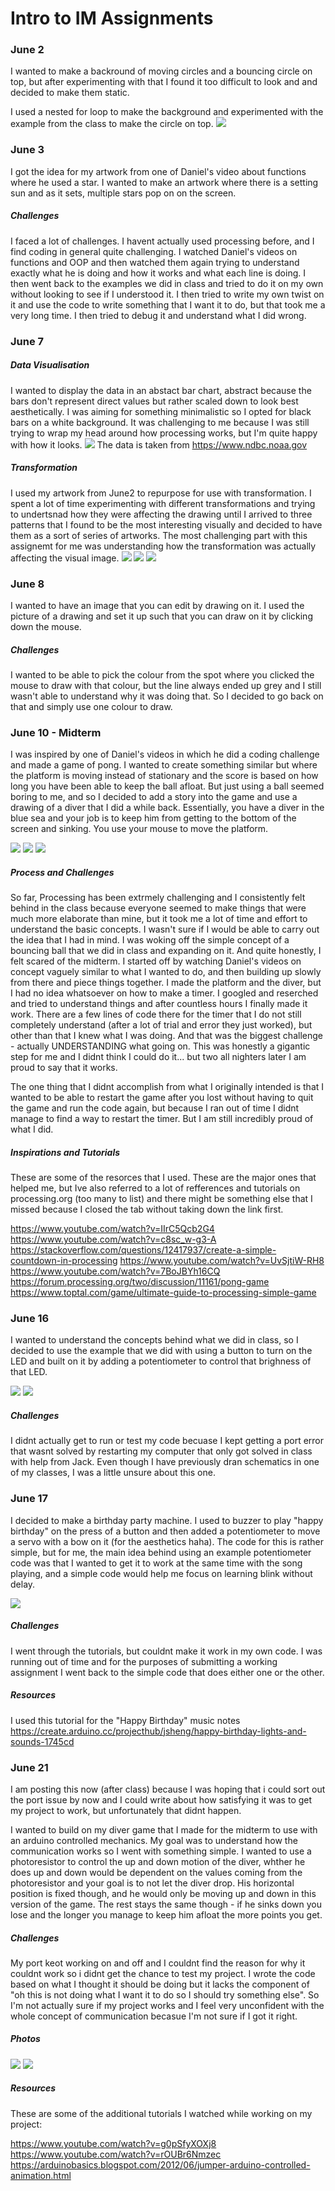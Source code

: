 # Intro to IM Assignments

### June 2

I wanted to make a backround of moving circles and a bouncing circle on top, but after experimenting with that I found it too difficult to look and and decided to make them static. 

I used a nested for loop to make the background and experimented with the example from the class to make the circle on top.
![](Images/assignment2.JPG)

### June 3

I got the idea for my artwork from one of Daniel's video about functions where he used a star. I wanted to make an artwork where there is a setting sun and as it sets, multiple stars pop on on the screen. 
##### Challenges 
I faced a lot of challenges. I havent actually used processing before, and I find coding in general quite challenging. I watched Daniel's videos on functions and OOP and then watched them again trying to understand exactly what he is doing and how it works and what each line is doing. I then went back to the examples we did in class and tried to do it on my own without looking to see if I understood it. I then tried to write my own twist on it and use the code to write something that I want it to do, but that took me a very long time. I then tried to debug it and understand what I did wrong. 

### June 7
##### Data Visualisation
I wanted to display the data in an abstact bar chart, abstract because the bars don't represent direct values but rather scaled down to look best aesthetically. I was aiming for something minimalistic so I opted for black bars on a white background. 
It was challenging to me because I was still trying to wrap my head around how processing works, but I'm quite happy with how it looks.
![](Images/june7.JPG)
The data is taken from https://www.ndbc.noaa.gov
##### Transformation
I used my artwork from June2 to repurpose for use with transformation. I spent a lot of time experimenting with different transformations and trying to undertsnad how they were affecting the drawing until I arrived to three patterns that I found to be the most interesting visually and decided to have them as a sort of series of artworks. The most challenging part with this assignemt for me was understanding how the transformation was actually affecting the visual image. 
![](Images/transformation.JPG)
![](Images/transformation2.JPG)
![](Images/transformation3.JPG)

### June 8

I wanted to have an image that you can edit by drawing on it. I used the picture of a drawing and set it up such that you can draw on it by clicking down the mouse. 

##### Challenges
I wanted to be able to pick the colour from the spot where you clicked the mouse to draw with that colour, but the line always ended up grey and I still wasn't able to understand why it was doing that. So I decided to go back on that and simply use one colour to draw. 

### June 10 - Midterm

I was inspired by one of Daniel's videos in which he did a coding challenge and made a game of pong. 
I wanted to create something similar but where the platform is moving instead of stationary and the score is based on how long you have been able to keep the ball afloat. But just using a ball seemed boring to me, and so I decided to add a story into the game and use a drawing of a diver that I did a while back. Essentially, you have a diver in the blue sea and your job is to keep him from getting to the bottom of the screen and sinking. 
You use your mouse to move the platform. 

![](Images/midterm1.JPG)
![](Images/midterm2.JPG)
![](Images/midterm3.JPG)

##### Process and Challenges

So far, Processing has been extrmely challenging and I consistently felt behind in the class because everyone seemed to make things that were much more elaborate than mine, but it took me a lot of time and effort to understand the basic concepts. I wasn't sure if I would be able to carry out the idea that I had in mind. I was woking off the simple concept of a bouncing ball that we did in class and expanding on it. And quite honestly, I felt scared of the midterm. I started off by watching Daniel's videos on concept vaguely similar to what I wanted to do, and then building up slowly from there and piece things together. I made the platform and the diver, but I had no idea whatsoever on how to make a timer. I googled and reserched and tried to understand things and after countless hours I finally made it work. There are a few lines of code there for the timer that I do not still completely understand (after a lot of trial and error they just worked), but other than that I knew what I was doing. And that was the biggest challenge - actually UNDERSTANDING what going on. This was honestly a gigantic step for me and I didnt think I could do it... but two all nighters later I am proud to say that it works. 

The one thing that I didnt accomplish from what I originally intended is that I wanted to be able to restart the game after you lost without having to quit the game and run the code again, but because I ran out of time I didnt manage to find a way to restart the timer. But I am still incredibly proud of what I did. 

##### Inspirations and Tutorials

These are some of the resorces that I used. These are the major ones that helped me, but Ive also referred to a lot of refferences and tutorials on processing.org (too many to list) and there might be something else that I missed because I closed the tab without taking down the link first.

https://www.youtube.com/watch?v=IIrC5Qcb2G4
https://www.youtube.com/watch?v=c8sc_w-g3-A
https://stackoverflow.com/questions/12417937/create-a-simple-countdown-in-processing
https://www.youtube.com/watch?v=UvSjtiW-RH8
https://www.youtube.com/watch?v=7BoJBYh16CQ
https://forum.processing.org/two/discussion/11161/pong-game
https://www.toptal.com/game/ultimate-guide-to-processing-simple-game

### June 16

I wanted to understand the concepts behind what we did in class, so I decided to use the example that we did with using a button to turn on the LED and built on it by adding a potentiometer to control that brighness of that LED. 

![](Images/im.jpg)
![](Images/im2.jpg)


##### Challenges

I didnt actually get to run or test my code becuase I kept getting a port error that wasnt solved by restarting my computer that only got solved in class with help from Jack. Even though I have previously dran schematics in one of my classes, I was a little unsure about this one.

### June 17

I decided to make a birthday party machine. I used to buzzer to play "happy birthday" on the press of a button and then added a potentiometer to move a servo with a bow on it (for the aesthetics haha). The code for this is rather simple, but for me, the main idea behind using an example potentiometer code was that I wanted to get it to work at the same time with the song playing, and a simple code would help me focus on learning blink without delay.

![](Images/im3.jpg)

##### Challenges

I went through the tutorials, but couldnt make it work in my own code. I was running out of time and for the purposes of submitting a working assignment I went back to the simple code that does either one or the other. 

##### Resources

I used this tutorial for the "Happy Birthday" music notes https://create.arduino.cc/projecthub/jsheng/happy-birthday-lights-and-sounds-1745cd

### June 21

I am posting this now (after class) because I was hoping that i could sort out the port issue by now and I could write about how satisfying it was to get my project to work, but unfortunately that didnt happen. 

I wanted to build on my diver game that I made for the midterm to use with an arduino controlled mechanics. My goal was to understand how the communication works so I went with something simple. I wanted to use a photoresistor to control the up and down motion of the diver, whther he does up and down would be dependent on the values coming from the photoresistor and your goal is to not let the diver drop. His horizontal position is fixed though, and he would only be moving up and down in this version of the game. The rest stays the same though - if he sinks down you lose and the longer you manage to keep him afloat the more points you get. 

##### Challenges

My port keot working on and off and I couldnt find the reason for why it couldnt work so i didnt get the chance to test my project. I wrote the code based on what I thought it should be doing but it lacks the component of "oh this is not doing what I want it to do so I should try something else". So I'm not actually sure if my project works and I feel very unconfident with the whole concept of communication becasue I'm not sure if I got it right. 

##### Photos

![](Images/im4.jpg)
![](Images/im5.jpg)


##### Resources

These are some of the additional tutorials I watched while working on my project:

https://www.youtube.com/watch?v=g0pSfyXOXj8
https://www.youtube.com/watch?v=rOUBr6Nmzec
https://arduinobasics.blogspot.com/2012/06/jumper-arduino-controlled-animation.html
